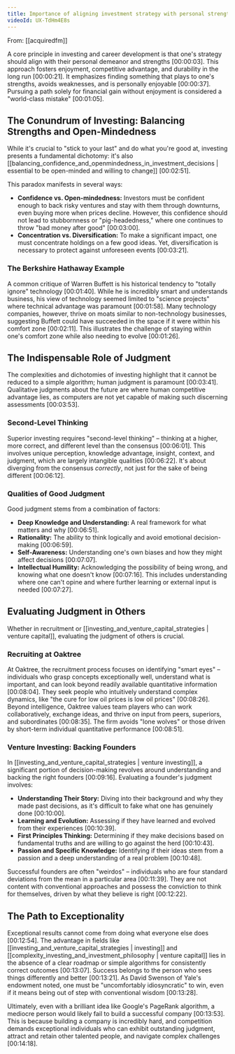 ```yaml
---
title: Importance of aligning investment strategy with personal strengths
videoId: UX-TdHm4E8s
---
```


From: [[acquiredfm]] <br/> 

A core principle in investing and career development is that one's strategy should align with their personal demeanor and strengths [00:00:03]. This approach fosters enjoyment, competitive advantage, and durability in the long run [00:00:21]. It emphasizes finding something that plays to one's strengths, avoids weaknesses, and is personally enjoyable [00:00:37]. Pursuing a path solely for financial gain without enjoyment is considered a "world-class mistake" [00:01:05].

## The Conundrum of Investing: Balancing Strengths and Open-Mindedness

While it's crucial to "stick to your last" and do what you're good at, investing presents a fundamental dichotomy: it's also [[balancing_confidence_and_openmindedness_in_investment_decisions | essential to be open-minded and willing to change]] [00:02:51].

This paradox manifests in several ways:
*   **Confidence vs. Open-mindedness:** Investors must be confident enough to back risky ventures and stay with them through downturns, even buying more when prices decline. However, this confidence should not lead to stubbornness or "pig-headedness," where one continues to throw "bad money after good" [00:03:00].
*   **Concentration vs. Diversification:** To make a significant impact, one must concentrate holdings on a few good ideas. Yet, diversification is necessary to protect against unforeseen events [00:03:21].

### The Berkshire Hathaway Example
A common critique of Warren Buffett is his historical tendency to "totally ignore" technology [00:01:40]. While he is incredibly smart and understands business, his view of technology seemed limited to "science projects" where technical advantage was paramount [00:01:58]. Many technology companies, however, thrive on moats similar to non-technology businesses, suggesting Buffett could have succeeded in the space if it were within his comfort zone [00:02:11]. This illustrates the challenge of staying within one's comfort zone while also needing to evolve [00:01:26].

## The Indispensable Role of Judgment

The complexities and dichotomies of investing highlight that it cannot be reduced to a simple algorithm; human judgment is paramount [00:03:41]. Qualitative judgments about the future are where human competitive advantage lies, as computers are not yet capable of making such discerning assessments [00:03:53].

### Second-Level Thinking
Superior investing requires "second-level thinking" – thinking at a higher, more correct, and different level than the consensus [00:06:01]. This involves unique perception, knowledge advantage, insight, context, and judgment, which are largely intangible qualities [00:06:22]. It's about diverging from the consensus *correctly*, not just for the sake of being different [00:06:12].

### Qualities of Good Judgment
Good judgment stems from a combination of factors:
*   **Deep Knowledge and Understanding:** A real framework for what matters and why [00:06:51].
*   **Rationality:** The ability to think logically and avoid emotional decision-making [00:06:59].
*   **Self-Awareness:** Understanding one's own biases and how they might affect decisions [00:07:07].
*   **Intellectual Humility:** Acknowledging the possibility of being wrong, and knowing what one doesn't know [00:07:16]. This includes understanding where one can't opine and where further learning or external input is needed [00:07:27].

## Evaluating Judgment in Others

Whether in recruitment or [[investing_and_venture_capital_strategies | venture capital]], evaluating the judgment of others is crucial.

### Recruiting at Oaktree
At Oaktree, the recruitment process focuses on identifying "smart eyes" – individuals who grasp concepts exceptionally well, understand what is important, and can look beyond readily available quantitative information [00:08:04]. They seek people who intuitively understand complex dynamics, like "the cure for low oil prices is low oil prices" [00:08:26]. Beyond intelligence, Oaktree values team players who can work collaboratively, exchange ideas, and thrive on input from peers, superiors, and subordinates [00:08:35]. The firm avoids "lone wolves" or those driven by short-term individual quantitative performance [00:08:51].

### Venture Investing: Backing Founders
In [[investing_and_venture_capital_strategies | venture investing]], a significant portion of decision-making revolves around understanding and backing the right founders [00:09:16]. Evaluating a founder's judgment involves:
*   **Understanding Their Story:** Diving into their background and why they made past decisions, as it's difficult to fake what one has genuinely done [00:10:00].
*   **Learning and Evolution:** Assessing if they have learned and evolved from their experiences [00:10:39].
*   **First Principles Thinking:** Determining if they make decisions based on fundamental truths and are willing to go against the herd [00:10:43].
*   **Passion and Specific Knowledge:** Identifying if their ideas stem from a passion and a deep understanding of a real problem [00:10:48].

Successful founders are often "weirdos" – individuals who are four standard deviations from the mean in a particular area [00:11:39]. They are not content with conventional approaches and possess the conviction to think for themselves, driven by what they believe is right [00:12:22].

## The Path to Exceptionality

Exceptional results cannot come from doing what everyone else does [00:12:54]. The advantage in fields like [[investing_and_venture_capital_strategies | investing]] and [[complexity_investing_and_investment_philosophy | venture capital]] lies in the absence of a clear roadmap or simple algorithms for consistently correct outcomes [00:13:07]. Success belongs to the person who sees things differently and better [00:13:21]. As David Swenson of Yale's endowment noted, one must be "uncomfortably idiosyncratic" to win, even if it means being out of step with conventional wisdom [00:13:28].

Ultimately, even with a brilliant idea like Google's PageRank algorithm, a mediocre person would likely fail to build a successful company [00:13:53]. This is because building a company is incredibly hard, and competition demands exceptional individuals who can exhibit outstanding judgment, attract and retain other talented people, and navigate complex challenges [00:14:18].